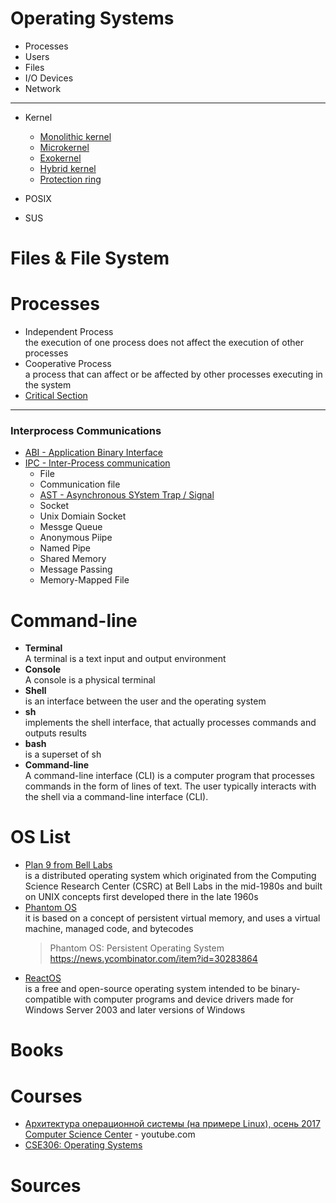 # Operating Systems

- Processes
- Users
- Files
- I/O Devices
- Network

---

- Kernel
  - [Monolithic kernel](https://en.wikipedia.org/wiki/Monolithic_kernel)
  - [Microkernel](https://en.wikipedia.org/wiki/Microkernel#Nanokernel)
  - [Exokernel](https://en.wikipedia.org/wiki/Exokernel)
  - [Hybrid kernel](https://en.wikipedia.org/wiki/Hybrid_kernel)
  - [Protection ring](https://en.wikipedia.org/wiki/Protection_ring)

- POSIX
- SUS

# Files & File System





# Processes

- Independent Process <br/>
the execution of one process does not affect the execution of other processes
- Cooperative Process <br/>
a process that can affect or be affected by other processes executing in the system
- [Critical Section](https://en.wikipedia.org/wiki/Critical_section)

----

### Interprocess Communications

- [ABI - Application Binary Interface](https://en.wikipedia.org/wiki/Application_binary_interface)
- [IPC - Inter-Process communication](https://en.wikipedia.org/wiki/Inter-process_communication)
  - File
  - Communication file
  - [AST - Asynchronous SYstem Trap / Signal](https://en.wikipedia.org/wiki/Asynchronous_System_Trap)
  - Socket
  - Unix Domiain Socket
  - Messge Queue
  - Anonymous Piipe
  - Named Pipe
  - Shared Memory
  - Message Passing
  - Memory-Mapped File

# Command-line

- **Terminal** <br/>
A terminal is a text input and output environment
- **Console** <br/>
A console is a physical terminal
- **Shell** <br/>
is an interface between the user and the operating system
- **sh** <br/>
implements the shell interface, that actually processes commands and outputs results
- **bash** <br/>
is a superset of sh
- **Command-line** <br/>
A command-line interface (CLI) is a computer program that processes commands in the form of lines of text. The user typically interacts with the shell via a command-line interface (CLI).

# OS List

- [Plan 9 from Bell Labs](https://en.wikipedia.org/wiki/Plan_9_from_Bell_Labs) <br/>
is a distributed operating system which originated from the Computing Science Research Center (CSRC) at Bell Labs in the mid-1980s and built on UNIX concepts first developed there in the late 1960s
- [Phantom OS](https://en.wikipedia.org/wiki/Phantom_OS) <br/>
it is based on a concept of persistent virtual memory, and uses a virtual machine, managed code, and bytecodes
    > Phantom OS: Persistent Operating System
    > <https://news.ycombinator.com/item?id=30283864>
- [ReactOS](https://en.wikipedia.org/wiki/ReactOS) <br/>
is a free and open-source operating system intended to be binary-compatible with computer programs and device drivers made for Windows Server 2003 and later versions of Windows

# Books

# Courses

- [Архитектура операционной системы (на примере Linux), осень 2017 Computer Science Center](https://www.youtube.com/playlist?list=PLlb7e2G7aSpT4SMpYl6uVYi13k0k9CBiq) - youtube.com
- [CSE306: Operating Systems](https://www.cs.stonybrook.edu/students/Undergraduate-Studies/courses/CSE306)

# Sources
